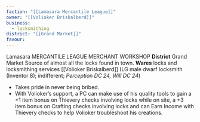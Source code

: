 ```yaml
---
faction: "[[Lamasara Mercantile League]]"
owner: "[[Volioker Briskalberd]]"
business:
  - locksmithing
district: "[[Grand Market]]"
favour:
---
```

Lamasara MERCANTILE LEAGUE MERCHANT WORKSHOP 
**District** Grand Market
Source of almost all the locks found in town. 
**Wares** locks and locksmithing services 
[[Volioker Briskalberd]] (LG male dwarf locksmith (Inventor 8); indifferent; *Perception DC 24, Will DC 24*) 
- Takes pride in never being bribed.
- With Volioker’s support, a PC can make use of his quality tools to gain a +1 item bonus on Thievery checks involving locks while on site, a +3 item bonus on Crafting checks involving locks and can Earn Income with Thievery checks to help Volioker troubleshoot his creations. 